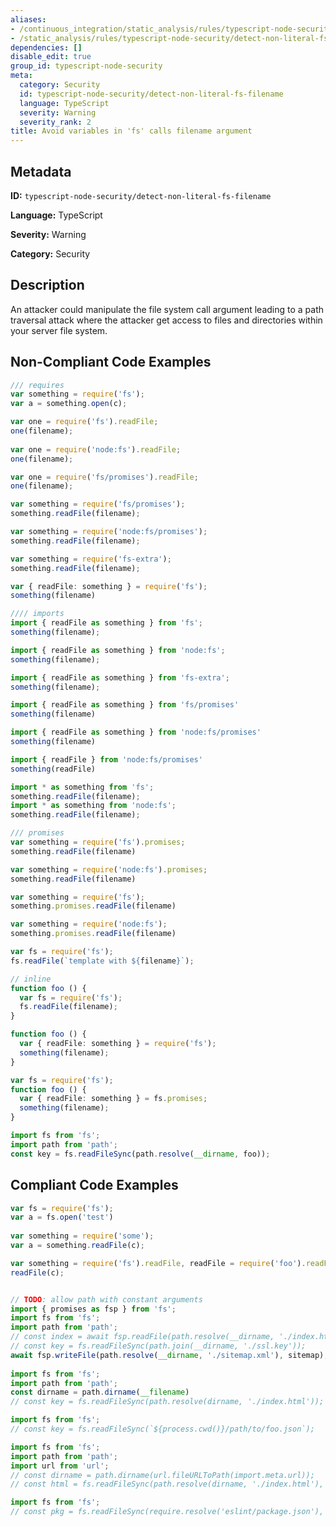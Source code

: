```yaml
---
aliases:
- /continuous_integration/static_analysis/rules/typescript-node-security/detect-non-literal-fs-filename
- /static_analysis/rules/typescript-node-security/detect-non-literal-fs-filename
dependencies: []
disable_edit: true
group_id: typescript-node-security
meta:
  category: Security
  id: typescript-node-security/detect-non-literal-fs-filename
  language: TypeScript
  severity: Warning
  severity_rank: 2
title: Avoid variables in 'fs' calls filename argument
---
```

<!--  SOURCED FROM https://github.com/DataDog/datadog-static-analyzer-rule-docs -->


## Metadata
**ID:** `typescript-node-security/detect-non-literal-fs-filename`

**Language:** TypeScript

**Severity:** Warning

**Category:** Security

## Description
An attacker could manipulate the file system call argument leading to a path traversal attack where the attacker get access to files and directories within your server file system.

## Non-Compliant Code Examples
```typescript
/// requires
var something = require('fs');
var a = something.open(c);

var one = require('fs').readFile;
one(filename);
         
var one = require('node:fs').readFile;
one(filename);

var one = require('fs/promises').readFile;
one(filename);

var something = require('fs/promises');
something.readFile(filename);

var something = require('node:fs/promises');
something.readFile(filename);

var something = require('fs-extra');
something.readFile(filename);

var { readFile: something } = require('fs');
something(filename)

//// imports
import { readFile as something } from 'fs';
something(filename);

import { readFile as something } from 'node:fs';
something(filename);

import { readFile as something } from 'fs-extra';
something(filename);

import { readFile as something } from 'fs/promises'
something(filename)

import { readFile as something } from 'node:fs/promises'
something(filename)

import { readFile } from 'node:fs/promises'
something(readFile)

import * as something from 'fs';
something.readFile(filename);
import * as something from 'node:fs';
something.readFile(filename);

/// promises
var something = require('fs').promises;
something.readFile(filename)

var something = require('node:fs').promises;
something.readFile(filename)

var something = require('fs');
something.promises.readFile(filename)

var something = require('node:fs');
something.promises.readFile(filename)

var fs = require('fs');
fs.readFile(`template with ${filename}`);

// inline
function foo () {
  var fs = require('fs');
  fs.readFile(filename);
}

function foo () {
  var { readFile: something } = require('fs');
  something(filename);
}

var fs = require('fs');
function foo () {
  var { readFile: something } = fs.promises;
  something(filename);
}

import fs from 'fs';
import path from 'path';
const key = fs.readFileSync(path.resolve(__dirname, foo));
```

## Compliant Code Examples
```typescript
var fs = require('fs');
var a = fs.open('test')
         
var something = require('some');
var a = something.readFile(c);

var something = require('fs').readFile, readFile = require('foo').readFile;
readFile(c);


// TODO: allow path with constant arguments
import { promises as fsp } from 'fs';
import fs from 'fs';
import path from 'path';
// const index = await fsp.readFile(path.resolve(__dirname, './index.html'), 'utf-8');
// const key = fs.readFileSync(path.join(__dirname, './ssl.key'));
await fsp.writeFile(path.resolve(__dirname, './sitemap.xml'), sitemap);
  
import fs from 'fs';
import path from 'path';
const dirname = path.dirname(__filename)
// const key = fs.readFileSync(path.resolve(dirname, './index.html'));

import fs from 'fs';
// const key = fs.readFileSync(`${process.cwd()}/path/to/foo.json`);

import fs from 'fs';
import path from 'path';
import url from 'url';
// const dirname = path.dirname(url.fileURLToPath(import.meta.url));
// const html = fs.readFileSync(path.resolve(dirname, './index.html'), 'utf-8');

import fs from 'fs';
// const pkg = fs.readFileSync(require.resolve('eslint/package.json'), 'utf-8');
```
